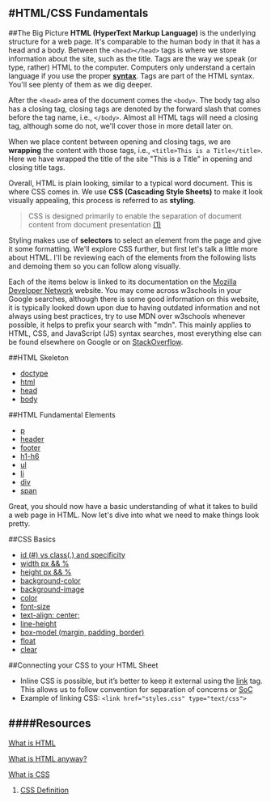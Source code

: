 #HTML/CSS	 Fundamentals
-----
##The Big Picture
**HTML (HyperText Markup Language)** is the underlying structure for a web page. It's comparable to the human body in that it has a head and a body. Between the `<head></head>` tags is where we store information about the site, such as the title. Tags are the way we speak (or type, rather) HTML to the computer. Computers only understand a certain language if you use the proper [**syntax**](http://www.webopedia.com/TERM/S/syntax.html). Tags are part of the HTML syntax. You'll see plenty of them as we dig deeper.

After the `<head>` area of the document comes the `<body>`. The body tag also has a closing tag, closing tags are denoted by the forward slash that comes before the tag name, i.e., `</body>`. Almost all HTML tags will need a closing tag, although some do not, we'll cover those in more detail later on.

When we place content between opening and closing tags, we are **wrapping** the content with those tags, i.e., `<title>This is a Title</title>`. Here we have wrapped the title of the site "This is a Title" in opening and closing title tags.

Overall, HTML is plain looking, similar to a typical word document. This is where CSS comes in. We use **CSS (Cascading Style Sheets)** to make it look visually appealing, this process is referred to as **styling**. 
> CSS is designed primarily to enable the separation of document content from document presentation [(1)](https://en.wikipedia.org/wiki/Cascading_Style_Sheets)

Styling makes use of **selectors** to select an element from the page and give it some formatting. We'll explore CSS further, but first let's talk a little more about HTML. I'll be reviewing each of the elements from the following lists and demoing them so you can follow along visually.

Each of the items below is linked to its documentation on the [Mozilla Developer Network](https://developer.mozilla.org/en-US/) website. You may come across w3schools in your Google searches, although there is some good information on this website, it is typically looked down upon due to having outdated information and not always using best practices, try to use MDN over w3schools whenever possible, it helps to prefix your search with "mdn". This mainly applies to HTML, CSS, and JavaScript (JS) syntax searches, most everything else can be found elsewhere on Google or on [StackOverflow](http://stackoverflow.com/).

##HTML Skeleton
- [doctype](https://developer.mozilla.org/en-US/docs/Web/Guide/HTML/HTML5/Introduction_to_HTML5)
- [html](https://developer.mozilla.org/en-US/docs/Web/HTML/Element/html)
- [head](https://developer.mozilla.org/en-US/docs/Web/HTML/Element/head)
- [body](https://developer.mozilla.org/en-US/docs/Web/HTML/Element/body)

##HTML Fundamental Elements
- [p](https://developer.mozilla.org/en-US/docs/Web/HTML/Element/p)
- [header](https://developer.mozilla.org/en-US/docs/Web/HTML/Element/header)
- [footer](https://developer.mozilla.org/en-US/docs/Web/HTML/Element/footer)
- [h1-h6](https://developer.mozilla.org/en-US/docs/Web/HTML/Element/Heading_Elements)
- [ul](https://developer.mozilla.org/en-US/docs/Web/HTML/Element/ul)
- [li](https://developer.mozilla.org/en-US/docs/Web/HTML/Element/li)
- [div](https://developer.mozilla.org/en-US/docs/Web/HTML/Element/div)
- [span](https://developer.mozilla.org/en-US/docs/Web/HTML/Element/span)

Great, you should now have a basic understanding of what it takes to build a web page in HTML. Now let's dive into what we need to make things look pretty.

##CSS Basics
- [id (#) vs class(.) and specificity](https://css-tricks.com/specifics-on-css-specificity/)
- [width px && %](https://developer.mozilla.org/en-US/docs/Web/CSS/width)
- [height px && %](https://developer.mozilla.org/en-US/docs/Web/CSS/height)
- [background-color](https://developer.mozilla.org/en-US/docs/Web/CSS/background-color)
- [background-image](https://developer.mozilla.org/en-US/docs/Web/CSS/background-image)
- [color](https://developer.mozilla.org/en-US/docs/Web/CSS/color)
- [font-size](https://developer.mozilla.org/en-US/docs/Web/CSS/font-size)
- [text-align: center;](https://developer.mozilla.org/en-US/docs/Web/CSS/text-align)
- [line-height](https://developer.mozilla.org/en-US/docs/Web/CSS/line-height)
- [box-model (margin, padding, border)](https://developer.mozilla.org/en-US/docs/Web/CSS/CSS_Box_Model/Introduction_to_the_CSS_box_model)
- [float](https://developer.mozilla.org/en-US/docs/Web/CSS/float)
- [clear](https://developer.mozilla.org/en-US/docs/Web/CSS/clear)


##Connecting your CSS to your HTML Sheet 
- Inline CSS is possible, but it’s better to keep it external using the [link](https://developer.mozilla.org/en-US/docs/Web/HTML/Element/link) tag. This allows us to follow convention for separation of concerns or [SoC](https://en.wikipedia.org/wiki/Separation_of_concerns)
- Example of linking CSS: `<link href="styles.css" type="text/css">`

####Resources
-------------
[What is HTML](http://www.yourhtmlsource.com/starthere/whatishtml.html)

[What is HTML anyway?](http://www.goodellgroup.com/tutorial/chapter1.html)

[What is CSS](https://developer.mozilla.org/en-US/docs/Web/Guide/CSS/Getting_Started/What_is_CSS)

1. [CSS Definition](https://en.wikipedia.org/wiki/Cascading_Style_Sheets)